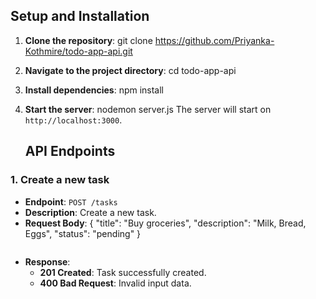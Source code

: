 ## Setup and Installation

1. **Clone the repository**:
   git clone https://github.com/Priyanka-Kothmire/todo-app-api.git

2. **Navigate to the project directory**:
    cd todo-app-api

3. **Install dependencies**:
    npm install

4. **Start the server**:
     nodemon server.js
     The server will start on `http://localhost:3000`.

   ## API Endpoints

### 1. **Create a new task**

- **Endpoint**: `POST /tasks`
- **Description**: Create a new task.
- **Request Body**:
    {
        "title": "Buy groceries",
        "description": "Milk, Bread, Eggs",
        "status": "pending"
    }
    ```
- **Response**:
    - **201 Created**: Task successfully created.
    - **400 Bad Request**: Invalid input data.


